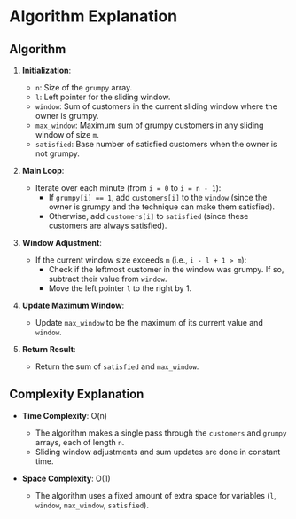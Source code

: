 # Algorithm Explanation

## Algorithm

1. **Initialization**:
   - `n`: Size of the `grumpy` array.
   - `l`: Left pointer for the sliding window.
   - `window`: Sum of customers in the current sliding window where the owner is grumpy.
   - `max_window`: Maximum sum of grumpy customers in any sliding window of size `m`.
   - `satisfied`: Base number of satisfied customers when the owner is not grumpy.

2. **Main Loop**:
   - Iterate over each minute (from `i = 0` to `i = n - 1`):
     - If `grumpy[i] == 1`, add `customers[i]` to the `window` (since the owner is grumpy and the technique can make them satisfied).
     - Otherwise, add `customers[i]` to `satisfied` (since these customers are always satisfied).

3. **Window Adjustment**:
   - If the current window size exceeds `m` (i.e., `i - l + 1 > m`):
     - Check if the leftmost customer in the window was grumpy. If so, subtract their value from `window`.
     - Move the left pointer `l` to the right by 1.

4. **Update Maximum Window**:
   - Update `max_window` to be the maximum of its current value and `window`.

5. **Return Result**:
   - Return the sum of `satisfied` and `max_window`.

## Complexity Explanation

- **Time Complexity**: O(n)
  - The algorithm makes a single pass through the `customers` and `grumpy` arrays, each of length `n`.
  - Sliding window adjustments and sum updates are done in constant time.

- **Space Complexity**: O(1)
  - The algorithm uses a fixed amount of extra space for variables (`l`, `window`, `max_window`, `satisfied`).

